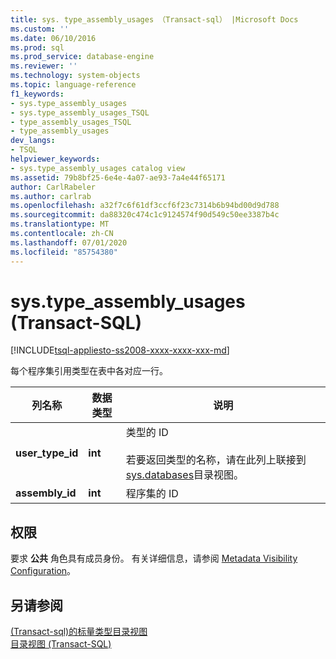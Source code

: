 ```yaml
---
title: sys. type_assembly_usages （Transact-sql） |Microsoft Docs
ms.custom: ''
ms.date: 06/10/2016
ms.prod: sql
ms.prod_service: database-engine
ms.reviewer: ''
ms.technology: system-objects
ms.topic: language-reference
f1_keywords:
- sys.type_assembly_usages
- sys.type_assembly_usages_TSQL
- type_assembly_usages_TSQL
- type_assembly_usages
dev_langs:
- TSQL
helpviewer_keywords:
- sys.type_assembly_usages catalog view
ms.assetid: 79b8bf25-6e4e-4a07-ae93-7a4e44f65171
author: CarlRabeler
ms.author: carlrab
ms.openlocfilehash: a32f7c6f61df3ccf6f23c7314b6b94bd00d9d788
ms.sourcegitcommit: da88320c474c1c9124574f90d549c50ee3387b4c
ms.translationtype: MT
ms.contentlocale: zh-CN
ms.lasthandoff: 07/01/2020
ms.locfileid: "85754380"
---
```

# <a name="systype_assembly_usages-transact-sql"></a>sys.type_assembly_usages (Transact-SQL)
[!INCLUDE[tsql-appliesto-ss2008-xxxx-xxxx-xxx-md](../../includes/applies-to-version/sqlserver.md)]

  每个程序集引用类型在表中各对应一行。  
  

  
|列名称|数据类型|说明|  
|-----------------|---------------|-----------------|  
|**user_type_id**|**int**|类型的 ID<br /><br /> 若要返回类型的名称，请在此列上联接到[sys.databases](../../relational-databases/system-catalog-views/sys-types-transact-sql.md)目录视图。|  
|**assembly_id**|**int**|程序集的 ID|  
  
## <a name="permissions"></a>权限  
 要求 **公共** 角色具有成员身份。 有关详细信息，请参阅 [Metadata Visibility Configuration](../../relational-databases/security/metadata-visibility-configuration.md)。  
  
## <a name="see-also"></a>另请参阅  
 [&#40;Transact-sql&#41;的标量类型目录视图](../../relational-databases/system-catalog-views/scalar-types-catalog-views-transact-sql.md)   
 [目录视图 (Transact-SQL)](../../relational-databases/system-catalog-views/catalog-views-transact-sql.md)  
  
  
